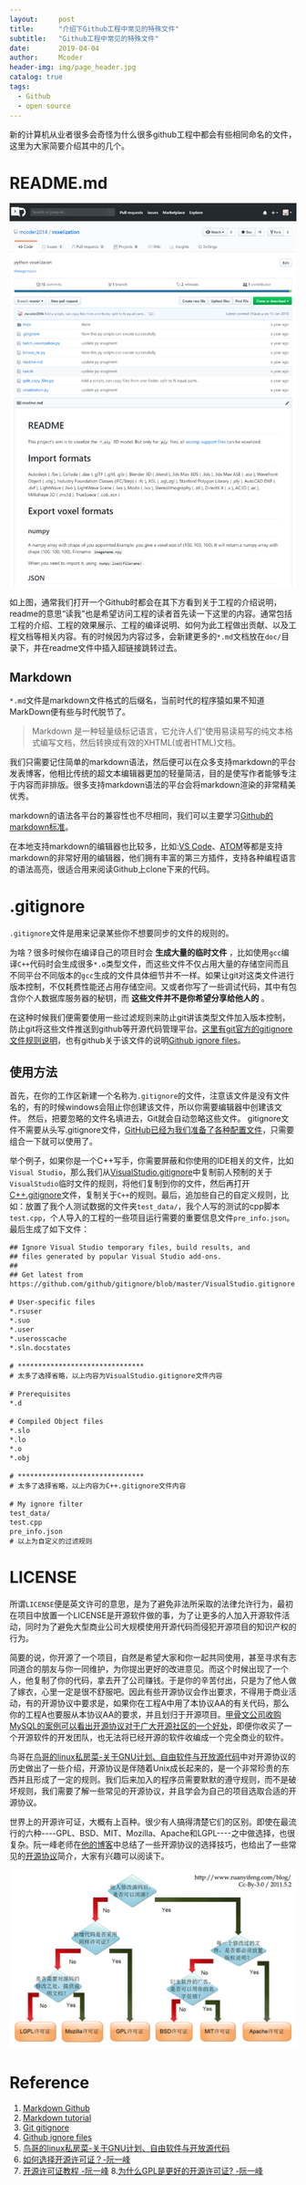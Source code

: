```yaml
---
layout:     post
title:      "介绍下Github工程中常见的特殊文件"
subtitle:   "Github工程中常见的特殊文件"
date:       2019-04-04
author:     Mcoder
header-img: img/page_header.jpg
catalog: true
tags:
  - Github
  - open source
---
```


新的计算机从业者很多会奇怪为什么很多github工程中都会有些相同命名的文件，这里为大家简要介绍其中的几个。

# README.md
![](/post_img/201901/github.com_mcoder2014_voxelization.png)

如上图，通常我们打开一个Github时都会在其下方看到关于工程的介绍说明，readme的意思“读我”也是希望访问工程的读者首先读一下这里的内容。通常包括工程的介绍、工程的效果展示、工程的编译说明、如何为此工程做出贡献、以及工程文档等相关内容。有的时候因为内容过多，会新建更多的`*.md`文档放在`doc/`目录下，并在readme文件中插入超链接跳转过去。

## Markdown
`*.md`文件是markdown文件格式的后缀名，当前时代的程序猿如果不知道MarkDown便有些与时代脱节了。
> Markdown 是一种轻量级标记语言，它允许人们“使用易读易写的纯文本格式编写文档，然后转换成有效的XHTML(或者HTML)文档。

我们只需要记住简单的markdown语法，然后便可以在众多支持markdown的平台发表博客，他相比传统的超文本编辑器更加的轻量简洁，目的是使写作者能够专注于内容而非排版。很多支持markdown语法的平台会将markdown渲染的非常精美优秀。

markdown的语法各平台的兼容性也不尽相同，我们可以主要学习[Github的markdown标准](https://guides.github.com/features/mastering-markdown/)。

在本地支持markdown的编辑器也比较多，比如:[VS Code](https://code.visualstudio.com/)、[ATOM](https://atom.io/)等都是支持markdown的非常好用的编辑器，他们拥有丰富的第三方插件，支持各种编程语言的语法高亮，很适合用来阅读Github上clone下来的代码。

# .gitignore
`.gitignore`文件是用来记录某些你不想要同步的文件的规则的。

为啥？很多时候你在编译自己的项目时会 **生成大量的临时文件** ，比如使用`gcc`编译`C++`代码时会生成很多`*.o`类型文件，而这些文件不仅占用大量的存储空间而且不同平台不同版本的`gcc`生成的文件具体细节并不一样。如果让git对这类文件进行版本控制，不仅耗费性能还占用存储空间。又或者你写了一些调试代码，其中有包含你个人数据库服务器的秘钥，而 **这些文件并不是你希望分享给他人的** 。

在这种时候我们便需要使用一些过滤规则来防止git讲该类型文件加入版本控制，防止git将这些文件推送到github等开源代码管理平台。[这里有git官方的gitignore文件规则说明](https://git-scm.com/docs/gitignore)，也有github关于该文件的说明[Github ignore files](https://help.github.com/en/articles/ignoring-files)。

## 使用方法
首先，在你的工作区新建一个名称为`.gitignore`的文件，注意该文件是没有文件名的，有的时候windows会阻止你创建该文件，所以你需要编辑器中创建该文件。 然后，把要忽略的文件名填进去，Git就会自动忽略这些文件。 gitignore文件不需要从头写.gitignore文件，[GitHub已经为我们准备了各种配置文件](https://github.com/github/gitignore)，只需要组合一下就可以使用了。

举个例子，如果你是一个C++写手，你需要屏蔽和你使用的IDE相关的文件，比如`Visual Studio`，那么我们从[VisualStudio.gitignore](https://github.com/github/gitignore/blob/master/VisualStudio.gitignore)中复制前人预制的关于`VisualStudio`临时文件的规则，将他们复制到你的文件，然后再打开[C++.gitignore](https://github.com/github/gitignore/blob/master/C%2B%2B.gitignore)文件，复制关于`C++`的规则。最后，追加些自己的自定义规则，比如：放置了我个人测试数据的文件夹`test_data/`，我个人写的测试的cpp脚本`test.cpp`，个人导入的工程的一些项目运行需要的重要信息文件`pre_info.json`。最后生成了如下文件：

```gitignore
## Ignore Visual Studio temporary files, build results, and
## files generated by popular Visual Studio add-ons.
##
## Get latest from https://github.com/github/gitignore/blob/master/VisualStudio.gitignore

# User-specific files
*.rsuser
*.suo
*.user
*.userosscache
*.sln.docstates

# *******************************
# 太多了选择省略，以上内容为VisualStudio.gitignore文件内容

# Prerequisites
*.d

# Compiled Object files
*.slo
*.lo
*.o
*.obj

# *******************************
# 太多了选择省略，以上内容为C++.gitignore文件内容

# My ignore filter
test_data/
test.cpp
pre_info.json
# 以上为自定义的过滤规则
```

# LICENSE
所谓`LICENSE`便是英文许可的意思，是为了避免非法所采取的法律允许行为，最初在项目中放置一个LICENSE是开源软件做的事，为了让更多的人加入开源软件活动，同时为了避免大型商业公司大规模使用开源代码而侵犯开源项目的知识产权的行为。

简要的说，你开源了一个项目，自然是希望大家和你一起共同使用，甚至寻求有志同道合的朋友与你一同维护，为你提出更好的改进意见。而这个时候出现了一个人，他复制了你的代码，拿去开了公司赚钱。于是你的辛苦付出，只是为了他人做了嫁衣，心里一定是很不舒服吧。因此有些开源协议会作出要求，不得用于商业活动，有的开源协议中要求是，如果你在工程A中用了本协议AA的有关代码，那么你的工程A也要服从本协议AA的要求，并且划归于开源项目。[甲骨文公司收购MySQL的案例可以看出开源协议对于广大开源社区的一个好处](http://www.ruanyifeng.com/blog/2010/02/why_gpl_is_a_better_choice.html)，即便你收买了一个开源软件的开发团队，也无法将已经开源的软件收编成一个完全商业的软件。

鸟哥在[鸟哥的linux私房菜-关于GNU计划、自由软件与开放源代码](http://linux.vbird.org/linux_basic/0110whatislinux.php#whatislinux_gnu)中对开源协议的历史做出了一些介绍，开源协议是伴随着Unix成长起来的，是一个非常珍贵的东西并且形成了一定的规则。我们后来加入的程序员需要默默的遵守规则，而不是破坏规则，我们需要了解一些常见的开源协议，并且学会为自己的项目选取合适的开源协议。

世界上的开源许可证，大概有上百种。很少有人搞得清楚它们的区别。即使在最流行的六种----GPL、BSD、MIT、Mozilla、Apache和LGPL----之中做选择，也很复杂。阮一峰老师在[他的博客](http://www.ruanyifeng.com/blog/2011/05/how_to_choose_free_software_licenses.html)中总结了一些开源协议的选择技巧，也给出了一些常见的[开源协议](http://www.ruanyifeng.com/blog/2017/10/open-source-license-tutorial.html)简介，大家有兴趣可以阅读下。

![](/post_img/201901/free_software_licenses.png)

# Reference
1. [Markdown Github](https://guides.github.com/features/mastering-markdown/)
2. [Markdown tutorial](https://www.markdowntutorial.com/)
3. [Git gitignore](https://git-scm.com/docs/gitignore)
4. [Github ignore files](https://help.github.com/en/articles/ignoring-files)
5. [鸟哥的linux私房菜-关于GNU计划、自由软件与开放源代码](http://linux.vbird.org/linux_basic/0110whatislinux.php#whatislinux_gnu)
6. [如何选择开源许可证？-阮一峰](http://www.ruanyifeng.com/blog/2011/05/how_to_choose_free_software_licenses.html)
7. [开源许可证教程 -阮一峰](http://www.ruanyifeng.com/blog/2017/10/open-source-license-tutorial.html)
8.[为什么GPL是更好的开源许可证? -阮一峰](http://www.ruanyifeng.com/blog/2010/02/why_gpl_is_a_better_choice.html)
